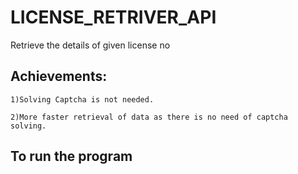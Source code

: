 # LICENSE_RETRIVER_API
Retrieve the details of given license no

## Achievements:

    1)Solving Captcha is not needed.
    
    2)More faster retrieval of data as there is no need of captcha solving.
    
## To run the program
